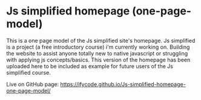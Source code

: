 # Js simplified homepage (one-page-model)
This is a one page model of the Js simplified site's homepage. Js simplified is a project (a free introductory course) i'm currently 
working on. Building the website to assist anyone totally new to native javascript or struggling with applying js concepts/basics. 
This version of the homepage has been uploaded here to be included as example for future users of the Js simplified course.

Live on GitHub page:
https://ifycode.github.io/Js-simplified-homepage-one-page-model/

